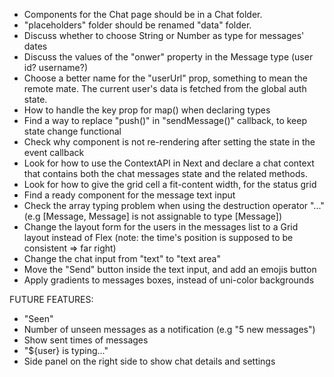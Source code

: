 - Components for the Chat page should be in a Chat folder.
- "placeholders" folder should be renamed "data" folder.
- Discuss whether to choose String or Number as type for messages' dates
- Discuss the values of the "onwer" property in the Message type (user id? username?)
- Choose a better name for the "userUrl" prop, something to mean the remote mate. The current user's data is fetched from the global auth state.
- How to handle the key prop for map() when declaring types
- Find a way to replace "push()" in "sendMessage()" callback, to keep state change functional
- Check why component is not re-rendering after setting the state in the event callback
- Look for how to use the ContextAPI in Next and declare a chat context that contains both the chat messages state and the related methods.
- Look for how to give the grid cell a fit-content width, for the status grid
- Find a ready component for the message text input
- Check the array typing problem when using the destruction operator "..." (e.g [Message, Message] is not assignable to type [Message])
- Change the layout form for the users in the messages list to a Grid layout instead of Flex (note: the time's position is supposed to be consistent => far right)
- Change the chat input from "text" to "text area"
- Move the "Send" button inside the text input, and add an emojis button
- Apply gradients to messages boxes, instead of uni-color backgrounds


FUTURE FEATURES:
- "Seen"
- Number of unseen messages as a notification (e.g "5 new messages")
- Show sent times of messages
- "${user} is typing..."
- Side panel on the right side to show chat details and settings